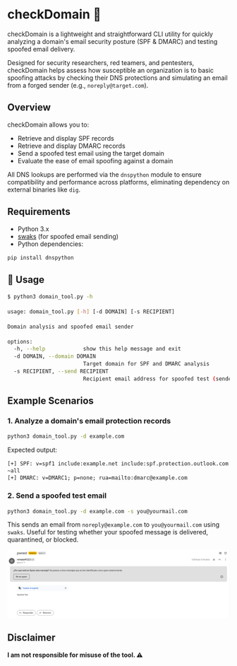# checkDomain 📧

checkDomain is a lightweight and straightforward CLI utility for quickly analyzing a domain's email security posture (SPF & DMARC) and testing spoofed email delivery.

Designed for security researchers, red teamers, and pentesters, checkDomain helps assess how susceptible an organization is to basic spoofing attacks by checking their DNS protections and simulating an email from a forged sender (e.g., `noreply@target.com`).

## Overview

checkDomain allows you to:

- Retrieve and display SPF records
- Retrieve and display DMARC records
- Send a spoofed test email using the target domain
- Evaluate the ease of email spoofing against a domain

All DNS lookups are performed via the `dnspython` module to ensure compatibility and performance across platforms, eliminating dependency on external binaries like `dig`.


## Requirements

- Python 3.x
- [swaks](https://github.com/jetmore/swaks) (for spoofed email sending)
- Python dependencies:

```bash
pip install dnspython
```

## 🚀 Usage

```bash
$ python3 domain_tool.py -h

usage: domain_tool.py [-h] [-d DOMAIN] [-s RECIPIENT]

Domain analysis and spoofed email sender

options:
  -h, --help            show this help message and exit
  -d DOMAIN, --domain DOMAIN
                        Target domain for SPF and DMARC analysis
  -s RECIPIENT, --send RECIPIENT
                        Recipient email address for spoofed test (sender is noreply@domain)
```

## Example Scenarios

### 1. Analyze a domain's email protection records

```bash
python3 domain_tool.py -d example.com
```

Expected output:

```
[+] SPF: v=spf1 include:example.net include:spf.protection.outlook.com ~all
[+] DMARC: v=DMARC1; p=none; rua=mailto:dmarc@example.com
```

### 2. Send a spoofed test email

```bash
python3 domain_tool.py -d example.com -s you@yourmail.com
```

This sends an email from `noreply@example.com` to `you@yourmail.com` using `swaks`. Useful for testing whether your spoofed message is delivered, quarantined, or blocked.

![](./assets/example.png)

## Disclaimer

**I am not responsible for misuse of the tool. ⚠️**
